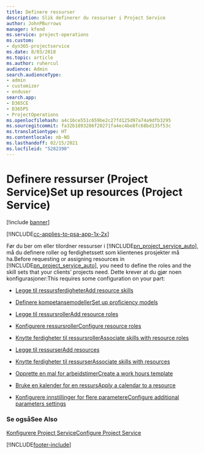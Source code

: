 ```yaml
---
title: Definere ressurser
description: Slik definerer du ressurser i Project Service
author: JohnPBurrows
manager: kfend
ms.service: project-operations
ms.custom:
- dyn365-projectservice
ms.date: 8/03/2018
ms.topic: article
ms.author: ruhercul
audience: Admin
search.audienceType:
- admin
- customizer
- enduser
search.app:
- D365CE
- D365PS
- ProjectOperations
ms.openlocfilehash: a4c16ce551c659be2c27fd125d97a74a9dfb3295
ms.sourcegitcommit: fa32b1893286f20271fa4ec4be8fc68bd135f53c
ms.translationtype: HT
ms.contentlocale: nb-NO
ms.lasthandoff: 02/15/2021
ms.locfileid: "5282390"
---
```

# <a name="set-up-resources-project-service"></a><span data-ttu-id="ee1cc-103">Definere ressurser (Project Service)</span><span class="sxs-lookup"><span data-stu-id="ee1cc-103">Set up resources (Project Service)</span></span>

[!include [banner](../includes/psa-now-project-operations.md)]

[!INCLUDE[cc-applies-to-psa-app-1x-2x](../includes/cc-applies-to-psa-app-1x-2x.md)]

<span data-ttu-id="ee1cc-104">Før du ber om eller tilordner ressurser i [!INCLUDE[pn_project_service_auto](../includes/pn-project-service-auto.md)], må du definere roller og ferdighetssett som klientenes prosjekter må ha.</span><span class="sxs-lookup"><span data-stu-id="ee1cc-104">Before requesting or assigning resources in [!INCLUDE[pn_project_service_auto](../includes/pn-project-service-auto.md)], you need to define the roles and the skill sets that your clients’ projects need.</span></span> <span data-ttu-id="ee1cc-105">Dette krever at du gjør noen konfigurasjoner:</span><span class="sxs-lookup"><span data-stu-id="ee1cc-105">This requires some configuration on your part:</span></span>  
  
-   [<span data-ttu-id="ee1cc-106">Legge til ressursferdigheter</span><span class="sxs-lookup"><span data-stu-id="ee1cc-106">Add resource skills</span></span>](../psa/add-resource-skills.md)  
  
-   [<span data-ttu-id="ee1cc-107">Definere kompetansemodeller</span><span class="sxs-lookup"><span data-stu-id="ee1cc-107">Set up proficiency models</span></span>](../psa/set-up-proficiency-models.md)  
  
-   [<span data-ttu-id="ee1cc-108">Legge til ressursroller</span><span class="sxs-lookup"><span data-stu-id="ee1cc-108">Add resource roles</span></span>](../psa/add-resource-roles.md)  
  
-   [<span data-ttu-id="ee1cc-109">Konfigurere ressursroller</span><span class="sxs-lookup"><span data-stu-id="ee1cc-109">Configure resource roles</span></span>](../psa/configure-resource-roles.md)  
  
-   [<span data-ttu-id="ee1cc-110">Knytte ferdigheter til ressursroller</span><span class="sxs-lookup"><span data-stu-id="ee1cc-110">Associate skills with resource roles</span></span>](../psa/associate-skills-with-resource-roles.md)  
  
-   [<span data-ttu-id="ee1cc-111">Legge til ressurser</span><span class="sxs-lookup"><span data-stu-id="ee1cc-111">Add resources</span></span>](../psa/add-resources.md)  
  
-   [<span data-ttu-id="ee1cc-112">Knytte ferdigheter til ressurser</span><span class="sxs-lookup"><span data-stu-id="ee1cc-112">Associate skills with resources</span></span>](../psa/associate-skills-with-resources.md)  
  
-   [<span data-ttu-id="ee1cc-113">Opprette en mal for arbeidstimer</span><span class="sxs-lookup"><span data-stu-id="ee1cc-113">Create a work hours template</span></span>](../psa/create-work-hours-template.md)  
  
-   [<span data-ttu-id="ee1cc-114">Bruke en kalender for en ressurs</span><span class="sxs-lookup"><span data-stu-id="ee1cc-114">Apply a calendar to a resource</span></span>](../psa/apply-calendar-resource.md)  
  
-   [<span data-ttu-id="ee1cc-115">Konfigurere innstillinger for flere parametere</span><span class="sxs-lookup"><span data-stu-id="ee1cc-115">Configure additional parameters settings</span></span>](../psa/configure-additional-parameters-settings.md)  
  
### <a name="see-also"></a><span data-ttu-id="ee1cc-116">Se også</span><span class="sxs-lookup"><span data-stu-id="ee1cc-116">See Also</span></span>  
 [<span data-ttu-id="ee1cc-117">Konfigurere Project Service</span><span class="sxs-lookup"><span data-stu-id="ee1cc-117">Configure Project Service</span></span>](../psa/configure.md)


[!INCLUDE[footer-include](../includes/footer-banner.md)]